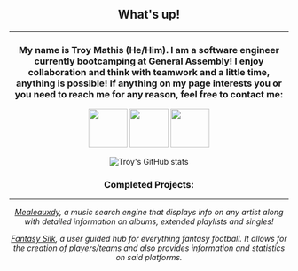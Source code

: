 <div id='header' align='center'>
  
## What's up!
---
### My name is Troy Mathis (He/Him). I am a software engineer currently bootcamping at General Assembly! I enjoy collaboration and think with teamwork and a little time, anything is possible! If anything on my page interests you or you need to reach me for any reason, feel free to contact me:
  <a href='https://www.instagram.com/troymths/'><img src='https://cdn-icons-png.flaticon.com/512/174/174855.png' width=70 /></a> 
  <a href='https://www.linkedin.com/in/troy-mathis-8ab101237/'><img src ='https://cdn-icons-png.flaticon.com/512/174/174857.png' width=70 /></a> <a href= 'mailto:troy.mathis00@gmail.com'><img src='https://upload.wikimedia.org/wikipedia/commons/thumb/7/7e/Gmail_icon_%282020%29.svg/1024px-Gmail_icon_%282020%29.svg.png' width=70 /></a>
  
  ![Troy's GitHub stats](https://github-readme-stats.vercel.app/api?username=troymathis)
  
  ### Completed Projects:
  ---
 *[Mealeauxdy](https://github.com/troymathis/meleauxdy), a music search engine that displays info on any artist along with detailed information on albums, extended playlists and singles!*
  
  *[Fantasy Silk](https://github.com/troymathis/FantasySilk), a user guided hub for everything fantasy football. It allows for the creation of players/teams and also provides information and statistics on said platforms.*
  
  ### 
</div>
<!--
**troymathis/troymathis** is a ✨ _special_ ✨ repository because its `README.md` (this file) appears on your GitHub profile.

Here are some ideas to get you started:

- 🔭 I’m currently working on ...
- 🌱 I’m currently learning ...
- 👯 I’m looking to collaborate on ...
- 🤔 I’m looking for help with ...
- 💬 Ask me about ...
- 📫 How to reach me: ...
- 😄 Pronouns: ...
- ⚡ Fun fact: ...
-->
